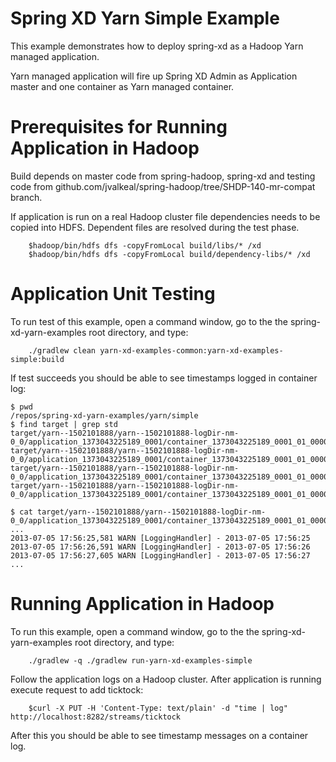Spring XD Yarn Simple Example
=============================

This example demonstrates how to deploy spring-xd as a Hadoop Yarn managed application.

Yarn managed application will fire up Spring XD Admin as Application master and one container as Yarn managed container.

# Prerequisites for Running Application in Hadoop

Build depends on master code from spring-hadoop, spring-xd and testing code from github.com/jvalkeal/spring-hadoop/tree/SHDP-140-mr-compat branch.

If application is run on a real Hadoop cluster file dependencies needs to be copied into HDFS. Dependent files are resolved during the test phase.

		$hadoop/bin/hdfs dfs -copyFromLocal build/libs/* /xd
		$hadoop/bin/hdfs dfs -copyFromLocal build/dependency-libs/* /xd
		

# Application Unit Testing

To run test of this example, open a command window, go to the the spring-xd-yarn-examples root directory, and type:

		./gradlew clean yarn-xd-examples-common:yarn-xd-examples-simple:build
		
If test succeeds you should be able to see timestamps logged in container log:

```
$ pwd
/repos/spring-xd-yarn-examples/yarn/simple
$ find target | grep std
target/yarn--1502101888/yarn--1502101888-logDir-nm-0_0/application_1373043225189_0001/container_1373043225189_0001_01_000002/Container.stdout
target/yarn--1502101888/yarn--1502101888-logDir-nm-0_0/application_1373043225189_0001/container_1373043225189_0001_01_000002/Container.stderr
target/yarn--1502101888/yarn--1502101888-logDir-nm-0_0/application_1373043225189_0001/container_1373043225189_0001_01_000001/Appmaster.stderr
target/yarn--1502101888/yarn--1502101888-logDir-nm-0_0/application_1373043225189_0001/container_1373043225189_0001_01_000001/Appmaster.stdout

$ cat target/yarn--1502101888/yarn--1502101888-logDir-nm-0_0/application_1373043225189_0001/container_1373043225189_0001_01_000002/Container.stdout
...
2013-07-05 17:56:25,581 WARN [LoggingHandler] - 2013-07-05 17:56:25
2013-07-05 17:56:26,591 WARN [LoggingHandler] - 2013-07-05 17:56:26
2013-07-05 17:56:27,605 WARN [LoggingHandler] - 2013-07-05 17:56:27
...
```


# Running Application in Hadoop

To run this example, open a command window, go to the the spring-xd-yarn-examples root directory, and type:

		./gradlew -q ./gradlew run-yarn-xd-examples-simple

Follow the application logs on a Hadoop cluster. After application is running execute request to add ticktock:

		$curl -X PUT -H 'Content-Type: text/plain' -d "time | log" http://localhost:8282/streams/ticktock

After this you should be able to see timestamp messages on a container log.
	
